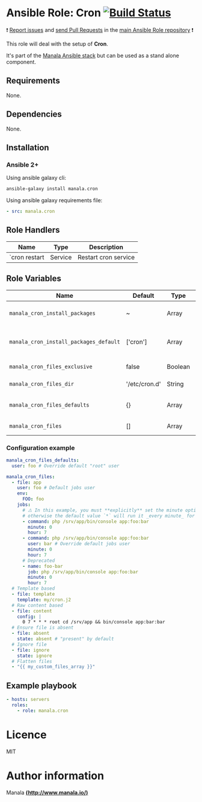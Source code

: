 # Ansible Role: Cron [![Build Status](https://travis-ci.org/manala/ansible-role-cron.svg?branch=master)](https://travis-ci.org/manala/ansible-role-cron)

:exclamation: [Report issues](https://github.com/manala/ansible-roles/issues) and [send Pull Requests](https://github.com/manala/ansible-roles/pulls) in the [main Ansible Role repository](https://github.com/manala/ansible-roles) :exclamation:

This role will deal with the setup of __Cron__.

It's part of the [Manala Ansible stack](http://www.manala.io) but can be used as a stand alone component.

## Requirements

None.

## Dependencies

None.

## Installation

### Ansible 2+

Using ansible galaxy cli:

```bash
ansible-galaxy install manala.cron
```

Using ansible galaxy requirements file:

```yaml
- src: manala.cron
```

## Role Handlers

| Name          | Type    | Description          |
| ------------- | ------- | -------------------- |
| `cron restart | Service | Restart cron service |

## Role Variables

| Name                                   | Default       | Type    | Description                            |
| -------------------------------------- | ------------- | ------- | -------------------------------------- |
| `manala_cron_install_packages`         | ~             | Array   | Dependency packages to install         |
| `manala_cron_install_packages_default` | ['cron']      | Array   | Default dependency packages to install |
| `manala_cron_files_exclusive`          | false         | Boolean | Files exclusivity                      |
| `manala_cron_files_dir`                | '/etc/cron.d' | String  | Files dir path                         |
| `manala_cron_files_defaults`           | {}            | Array   | Defaults cron files parameters         |
| `manala_cron_files`                    | []            | Array   | Cron files collection                  |

### Configuration example

```yaml
manala_cron_files_defaults:
  user: foo # Override default "root" user
```

```yaml
manala_cron_files:
  - file: app
    user: foo # Default jobs user
    env:
      FOO: foo
    jobs:
      # ⚠️ In this example, you must **explicitly** set the minute option to `0` to have the job run at a specific hour,
      # otherwise the default value `*` will run it _every minute_ for an hour.
      - command: php /srv/app/bin/console app:foo:bar
        minute: 0
        hour: 7
      - command: php /srv/app/bin/console app:foo:bar
        user: bar # Override default jobs user
        minute: 0
        hour: 7
      # Deprecated
      - name: foo-bar
        job: php /srv/app/bin/console app:foo:bar
        minute: 0
        hour: 7
  # Template based
  - file: template
    template: my/cron.j2
  # Raw content based
  - file: content
    config: |
      0 7 * * * root cd /srv/app && bin/console app:bar:bar
  # Ensure file is absent
  - file: absent
    state: absent # "present" by default
  # Ignore file
  - file: ignore
    state: ignore
  # Flatten files
  - "{{ my_custom_files_array }}"
```

## Example playbook

```yaml
- hosts: servers
  roles:
    - role: manala.cron
```

# Licence

MIT

# Author information

Manala [**(http://www.manala.io/)**](http://www.manala.io)
